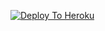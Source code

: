 [![Deploy To Heroku](https://www.herokucdn.com/deploy/button.svg)](https://heroku.com/deploy?template=https://github.com/Malothuravi188/m1_txt)
